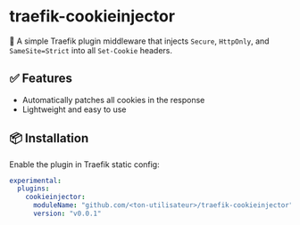 # traefik-cookieinjector

🧁 A simple Traefik plugin middleware that injects `Secure`, `HttpOnly`, and `SameSite=Strict` into all `Set-Cookie` headers.

## ✅ Features

- Automatically patches all cookies in the response
- Lightweight and easy to use

## 📦 Installation

Enable the plugin in Traefik static config:

```yaml
experimental:
  plugins:
    cookieinjector:
      moduleName: "github.com/<ton-utilisateur>/traefik-cookieinjector"
      version: "v0.0.1"
